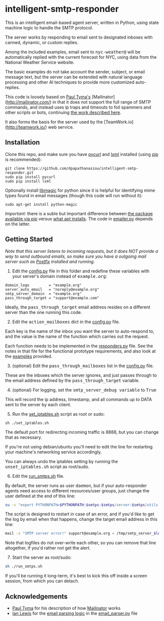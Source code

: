 intelligent-smtp-responder
==========================

This is an intelligent email-based agent server, written in Python,
using state machine logic to handle the SMTP protocol.

The server works by responding to email sent to designated inboxes with
canned, dynamic, or custom replies.

Among the included examples, email sent to <tt>nyc-weather@</tt> will be
automatically replied with the current forecast for NYC, using data from
the National Weather Service website.

The basic examples do not take account the sender, subject, or email
message text, but the server can be extended with natural language
processing and other AI techniques to provide more customized
auto-replies.

This code is loosely based on [Paul Tyma's](http://paultyma.blogspot.com/) [Mailinator]
(http://mailinator.com/) in that it does not support the full range
of SMTP commands, and instead uses ip traps and timeouts to foil
spammers and other scripts or bots, continuing [the work described here]( http://denis.papathanasiou.org/2011/11/11/re-creating-mailinator-in-python/).

It also forms the basis for the server used by the [TeamWork.io]
(http://teamwork.io/) web service.

Installation
------------

Clone this repo, and make sure you have [pycurl](http://pycurl.sourceforge.net/) and [lxml](http://lxml.de/) installed (using [pip](http://www.pip-installer.org/en/latest/) is recommended):

```
git clone https://github.com/dpapathanasiou/intelligent-smtp-responder.git
sudo pip install pycurl
sudo pip install lxml
```

Optionally install [libmagic](http://sourceforge.net/projects/libmagic/) for python since it is helpful for identifying mime types found in email messages (though this code will run without it):

```
sudo apt-get install python-magic
```

<i>Important:</i> there is a suble but important difference between [the package available via pip](http://pypi.python.org/pypi/python-magic/) versus [what apt installs](http://packages.ubuntu.com/search?keywords=python-magic). The code in [emailer.py](utils/emailer.py) depends on the latter.

Getting Started
---------------

 <i>Note that this server listens to incoming requests, but it does NOT
 provide a way to send outbound emails, so make sure you have a outgoing
 mail server such as [Postfix](http://www.postfix.org/) installed and running.</i>

 1. Edit the [config.py](config.py) file in this folder and redefine these variables with your server's domain instead of <tt>example.org</tt>:
```
domain_logo         = "example.org"
server_auto_email   = "noreply@example.org"
smtp_server_domain  = "example.org"
pass_through_target = "support@example.com"
```
 Ideally, the <tt>pass_through_target</tt> email address resides on a different server than the one running this code.

 2. Edit the <tt>action_mailboxes</tt> dict in the [config.py](config.py) file.

 Each key is the name of the inbox you want the server to auto-respond to, and the
 value is the name of the function which carries out the request. 

 Each function needs to be implemented in the [responders.py](agents/responders.py) file. See the notes in that file for the functional prototype requirements, and also look at the [examples](agents/responders.py#L72) provided.

 3. (optional) Edit the <tt>pass_through_mailboxes</tt> list in the [config.py](config.py) file. 

 These are the inboxes which the server ignores, and just passes through to the email address defined by the <tt>pass_through_target</tt> variable.

 4. (optional) For logging, set the <tt>smtp_server_debug variable</tt> to <tt>True</tt>

 This will record the ip address, timestamp, and all commands up to
 DATA sent to the server by each client.

 5. Run the [set_iptables.sh](set_iptables.sh) script as root or sudo: 
```
sh ./set_iptables.sh
```

 The default port for redirecting incoming traffic is 8888, but you can change that as necessary.
 
 If you're not using debian/ubuntu you'll need to edit the line for restarting your machine's networking service accordingly.

 You can always undo the iptables setting by running the <tt>unset_iptables.sh</tt> script as root/sudo.

 6. Edit the [run_smtps.sh](run_smtps.sh) file.

 By default, the server runs as user <tt>daemon</tt>, but if your auto-responder agents need access to different resources/user groups, just change the user defined at the end of this line:
```sh
su -c "export PYTHONPATH=$PYTHONPATH:$smtps:$smtps/server:$smtps/utils:$smtps/agents; python -c 'import smtp_server; smtp_server.start()' > /tmp/smtp_server_$logfile.log 2>&1" daemon
```

 The script is designed to restart in case of an error, and if you'd like to get the log by email when that happens, change the target email address in this line:
```sh
mail -s "SMTP server error!" support@example.org < /tmp/smtp_server_$logfile.log
```

 Note that logfiles do not over-write each other, so you can remove that line altogether, if you'd rather not get the alert.

 7. Start the server as root/sudo: 
```sh
sh ./run_smtps.sh
```

 If you'll be running it long-term, it's best to kick this off inside a screen session, from which you can detach.

Acknowledgements
----------------

* [Paul Tyma](http://paultyma.blogspot.com/) for his description of how [Mailinator](http://mailinator.com/) works
* [Ian Lewis](https://github.com/IanLewis) for the [email parsing logic](http://www.ianlewis.org/en/parsing-email-attachments-python) in the [email_parser.py](server/email_parser.py) file

